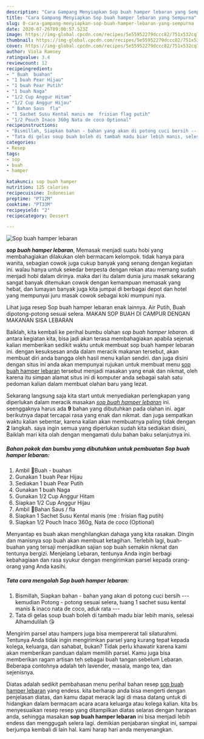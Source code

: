 ```yaml
---
description: "Cara Gampang Menyiapkan Sop buah hamper lebaran yang Sempurna"
title: "Cara Gampang Menyiapkan Sop buah hamper lebaran yang Sempurna"
slug: 0-cara-gampang-menyiapkan-sop-buah-hamper-lebaran-yang-sempurna
date: 2020-07-26T09:00:57.523Z
image: https://img-global.cpcdn.com/recipes/5e55952279dccc82/751x532cq70/sop-buah-hamper-lebaran-foto-resep-utama.jpg
thumbnail: https://img-global.cpcdn.com/recipes/5e55952279dccc82/751x532cq70/sop-buah-hamper-lebaran-foto-resep-utama.jpg
cover: https://img-global.cpcdn.com/recipes/5e55952279dccc82/751x532cq70/sop-buah-hamper-lebaran-foto-resep-utama.jpg
author: Viola Ramsey
ratingvalue: 3.4
reviewcount: 12
recipeingredient:
- " Buah  buahan"
- "1 buah Pear Hijau"
- "1 buah Pear Putih"
- "1 buah Naga"
- "1/2 Cup Anggur Hitam"
- "1/2 Cup Anggur Hijau"
- " Bahan Saus  fla"
- "1 Sachet Susu Kental manis me  frisian flag putih"
- "1/2 Pouch Inaco 360g Nata de coco Optional"
recipeinstructions:
- "Bismillah, Siapkan bahan - bahan yang akan di potong cuci bersih --- kemudian Potong - potong sesuai selera, tuang 1 sachet susu kental manis &amp; inaco nata de coco, aduk rata ---"
- "Tata di gelas soup buah boleh di tambah madu biar lebih manis, selesai Alhamdulilah 😘"
categories:
- Resep
tags:
- sop
- buah
- hamper

katakunci: sop buah hamper 
nutrition: 125 calories
recipecuisine: Indonesian
preptime: "PT12M"
cooktime: "PT33M"
recipeyield: "2"
recipecategory: Dessert

---
```



![Sop buah hamper lebaran](https://img-global.cpcdn.com/recipes/5e55952279dccc82/751x532cq70/sop-buah-hamper-lebaran-foto-resep-utama.jpg)

<b><i>sop buah hamper lebaran</i></b>, Memasak menjadi suatu hobi yang membahagiakan dilakukan oleh bermacam kelompok. tidak hanya para wanita, sebagian cowok juga cukup banyak yang senang dengan kegiatan ini. walau hanya untuk sekedar berpesta dengan rekan atau memang sudah menjadi hobi dalam dirinya. maka dari itu dalam dunia juru masak sekarang sangat banyak ditemukan cowok dengan kemampuan memasak yang hebat, dan lumayan banyak juga kita jumpai di berbagai depot dan hotel yang mempunyai juru masak cowok sebagai koki mumpuni nya.

Lihat juga resep Sop buah hamper lebaran enak lainnya. Air Putih, Buah dipotong-potong sesuai selera. MAKAN SOP BUAH DI CAMPUR DENGAN MAKANAN SISA LEBARAN

Baiklah, kita kembali ke perihal bumbu olahan <i>sop buah hamper lebaran</i>. di antara kegiatan kita, bisa jadi akan terasa membahagiakan apabila sejenak kalian memberikan sedikit waktu untuk membuat sop buah hamper lebaran ini. dengan kesuksesan anda dalam meracik makanan tersebut, akan membuat diri anda bangga oleh hasil menu kalian sendiri. dan juga disini dengan situs ini anda akan mempunyai rujukan untuk membuat menu <u>sop buah hamper lebaran</u> tersebut menjadi masakan yang enak dan nikmat, oleh karena itu simpan alamat situs ini di komputer anda sebagai salah satu pedoman kalian dalam membuat olahan baru yang lezat.


Sekarang langsung saja kita start untuk menyediakan perlengkapan yang diperlukan dalam meracik masakan <u><i>sop buah hamper lebaran</i></u> ini. seenggaknya harus ada <b>9</b> bahan yang dibutuhkan pada olahan ini. agar berikutnya dapat tercapai rasa yang enak dan nikmat. dan juga sempatkan waktu kalian sebentar, karena kalian akan membuatnya paling tidak dengan <b>2</b> langkah. saya ingin semua yang diperlukan sudah kita sediakan disini, Baiklah mari kita olah dengan mengamati dulu bahan baku selanjutnya ini.

<!--inarticleads1-->

##### Bahan pokok dan bumbu yang dibutuhkan untuk pembuatan Sop buah hamper lebaran:

1. Ambil  🍇Buah - buahan
1. Gunakan 1 buah Pear Hijau
1. Sediakan 1 buah Pear Putih
1. Gunakan 1 buah Naga
1. Gunakan 1/2 Cup Anggur Hitam
1. Siapkan 1/2 Cup Anggur Hijau
1. Ambil  🍃Bahan Saus / fla
1. Siapkan 1 Sachet Susu Kental manis (me : frisian flag putih)
1. Siapkan 1/2 Pouch Inaco 360g, Nata de coco (Optional)


Menyantap es buah akan menghilangkan dahaga yang kita rasakan. Dingin dan manisnya sop buah akan membuat ketagihan. Terlebih lagi, buah-buahan yang tersaji menjadikan sajian sop buah semakin nikmat dan tentunya bergizi. Menjelang Lebaran, tentunya Anda ingin berbagi kebahagiaan dan rasa syukur dengan mengirimkan parsel kepada orang-orang yang Anda kasihi. 

<!--inarticleads2-->

##### Tata cara mengolah Sop buah hamper lebaran:

1. Bismillah, Siapkan bahan - bahan yang akan di potong cuci bersih --- kemudian Potong - potong sesuai selera, tuang 1 sachet susu kental manis &amp; inaco nata de coco, aduk rata ---
1. Tata di gelas soup buah boleh di tambah madu biar lebih manis, selesai Alhamdulilah 😘


Mengirim parsel atau hampers juga bisa mempererat tali silaturahmi. Tentunya Anda tidak ingin mengirimkan parsel yang kurang tepat kepada kolega, keluarga, dan sahabat, bukan? Tidak perlu khawatir karena kami akan memberikan panduan dalam memilih parsel. Kamu juga bisa memberikan ragam artisan teh sebagai buah tangan sebelum Lebaran. Beberapa contohnya adalah teh lavender, masala, mango tea, dan sejenisnya. 

Diatas adalah sedikit pembahasan menu perihal bahan resep <u>sop buah hamper lebaran</u> yang endess. kita berharap anda bisa mengerti dengan penjelasan diatas, dan kamu dapat meracik lagi di masa datang untuk di hidangkan dalam bermacam acara acara keluarga atau kolega kalian. kita bs menyesuaikan resep resep yang ditampilkan diatas selaras dengan harapan anda, sehingga masakan <b>sop buah hamper lebaran</b> ini bisa menjadi lebih endess dan menggugah selera lagi. demikian penjabaran singkat ini, sampai berjumpa kembali di lain hal. kami harap hari anda menyenangkan.

